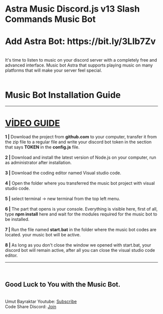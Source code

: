 # Astra Music Discord.js v13 Slash Commands Music Bot
<h1>Add Astra Bot: https://bit.ly/3LIb7Zv</h1><br>
It's time to listen to music on your discord server with a completely free and advanced interface. Music bot Astra that supports playing music on many platforms that will make your server feel special.<br><br>
<h1>Music Bot Installation Guide</h1><hr>
<h1><a href="https://youtu.be/p0zYWT_XPKU">VİDEO GUIDE</a></h1>
<b>1 |</b> Download the project from <b>github.com</b> to your computer, transfer it from the zip file to a regular file and write your discord bot token in the section that says <b>TOKEN</b> in the <b>config.js</b> file.<br><br>
<b>2 |</b> Download and install the latest version of Node.js on your computer, run as administrator after installation.<br><br>
<b>3 |</b> Download the coding editor named Visual studio code.<br><br>
<b>4 |</b> Open the folder where you transferred the music bot project with visual studio code.<br><br>
<b>5 |</b> select terminal -> new terminal from the top left menu.<br><br>
<b>6 |</b> The part that opens is your console. Everything is visible here, first of all, type <b>npm install</b> here and wait for the modules required for the music bot to be installed.<br><br>
<b>7 |</b> Run the file named <b>start.bat</b> in the folder where the music bot codes are located. your music bot will be active.<br><br>
<b>8 |</b> As long as you don't close the window we opened with start.bat, your discord bot will remain active, after all you can close the visual studio code editor.<br><hr><br>
<h2>Good Luck to You with the Music Bot.</h2>
<br>
Umut Bayraktar Youtube: <a href="https://www.youtube.com/UmutBayraktarYT">Subscribe</a><br>
Code Share Discord: <a href="https://discord.gg/6XGqdgE">Join</a><br>
